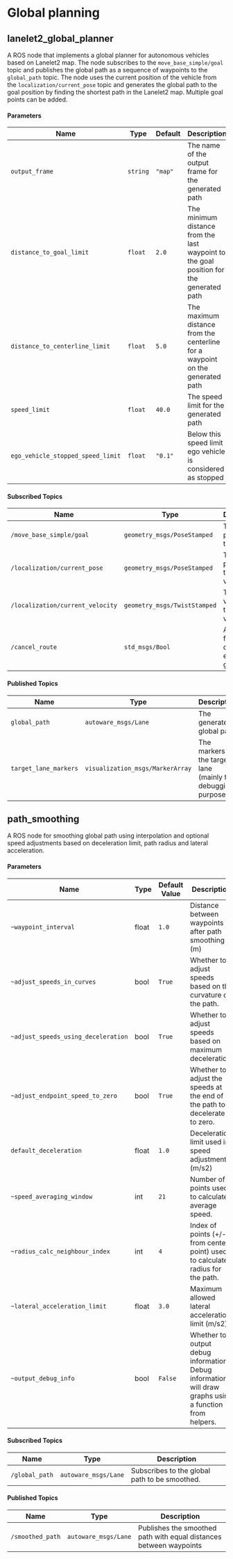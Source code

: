 # Global planning


## lanelet2_global_planner

A ROS node that implements a global planner for autonomous vehicles based on Lanelet2 map. The node subscribes to the `move_base_simple/goal` topic and publishes the global path as a sequence of waypoints to the `global_path` topic. The node uses the current position of the vehicle from the `localization/current_pose` topic and generates the global path to the goal position by finding the shortest path in the Lanelet2 map. Multiple goal points can be added.


#### Parameters

| Name | Type | Default | Description |
|------|------|---------|-------------|
| `output_frame` | `string` | `"map"` | The name of the output frame for the generated path |
| `distance_to_goal_limit` | `float` | `2.0` | The minimum distance from the last waypoint to the goal position for the generated path |
| `distance_to_centerline_limit` | `float` | `5.0` | The maximum distance from the centerline for a waypoint on the generated path |
| `speed_limit` | `float` | `40.0` | The speed limit for the generated path |
| `ego_vehicle_stopped_speed_limit` | `float` | `"0.1"` | Below this speed limit ego vehicle is considered as stopped |



#### Subscribed Topics

| Name | Type | Description |
|------|------|-------------|
| `/move_base_simple/goal` | `geometry_msgs/PoseStamped` | The goal position of the vehicle |
| `/localization/current_pose` | `geometry_msgs/PoseStamped` | The current position of the ego vehicle |
| `/localization/current_velocity` | `geometry_msgs/TwistStamped` | The current velocity of the ego vehicle |
| `/cancel_route` | `std_msgs/Bool` | A boolean flag to cancel the existing global path |

#### Published Topics

| Name | Type | Description |
|------|------|-------------|
| `global_path` | `autoware_msgs/Lane` | The generated global path |
| `target_lane_markers` | `visualization_msgs/MarkerArray` | The markers for the target lane (mainly for debugging purpose) |



## path_smoothing


A ROS node for smoothing global path using interpolation and optional speed adjustments based on deceleration limit, path radius and lateral acceleration.

#### Parameters

| Name | Type | Default Value | Description |
| --- | --- | --- | --- |
| `~waypoint_interval` | float | `1.0` | Distance between waypoints after path smoothing (m)|
| `~adjust_speeds_in_curves` | bool | `True` | Whether to adjust speeds based on the curvature of the path. |
| `~adjust_speeds_using_deceleration` | bool | `True` | Whether to adjust speeds based on maximum deceleration. |
| `~adjust_endpoint_speed_to_zero` | bool | `True` | Whether to adjust the speeds at the end of the path to decelerate to zero. |
| `default_deceleration` | float | `1.0` | Deceleration limit used in speed adjustment (m/s2) |
| `~speed_averaging_window` | int | `21` | Number of points used to calculate average speed. |
| `~radius_calc_neighbour_index` | int | `4` | Index of points (+/- from center point) used to calculate radius for the path. |
| `~lateral_acceleration_limit` | float | `3.0` | Maximum allowed lateral acceleration limit (m/s2) |
| `~output_debug_info` | bool | `False` | Whether to output debug information. Debug information will draw graphs using a function from helpers. |


#### Subscribed Topics

| Name | Type | Description |
| --- | --- | --- |
| `/global_path` | `autoware_msgs/Lane` | Subscribes to the global path to be smoothed. |


#### Published Topics

| Name | Type | Description |
| --- | --- | --- |
| `/smoothed_path` | `autoware_msgs/Lane` | Publishes the smoothed path with equal distances between waypoints |
